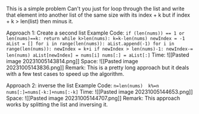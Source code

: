 This is a simple problem
Can't you just for loop through the list and write that element into another list of the same size with its index + k but if index + k > len(list) then minus it. 

Approach 1: Create a second list
	Example Code:
		```if (len(nums)) == 1 or len(nums)==k:
            return
        while k>len(nums):
            k=k-len(nums)
        newIndex = -1
        aList = []
        for i in range(len(nums)):
            aList.append(-1)
        for i in range(len(nums)):
            newIndex = k+i
            if newIndex > len(nums)-1:
                newIndex-= len(nums)
            aList[newIndex] = nums[i]
	    nums[:] = aList[:]```
	Time:
		![[Pasted image 20231005143814.png]]
	Space:
		![[Pasted image 20231005143836.png]]
	Remark:
		This is a pretty long approach but it deals with a few test cases to speed up the algorithm. 
		
Approach 2: inverse the list
	Example Code:
		```n=len(nums) 
		k%=n 
		nums[:]=nums[-k:]+nums[:-k]```
	Time:
		![[Pasted image 20231005144653.png]]
	Space:
		![[Pasted image 20231005144707.png]]
	Remark:
		This approach works by splitting the list and inversing it. 